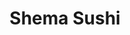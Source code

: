 ---
layout: place
title: "Shema Sushi"
permalink: /new-york/rochester/shema-sushi.html
stateAbbr: NY
stateName: New York
cityName: Rochester
seo:
  name: "Shema Sushi"
  type: Restaurant
  links: https://www.shema-sushi.com/
description: "Calm, urban nook since 2007 offering Japanese noodle dishes, along with beer & sake. Shema Sushi serves delicious sushi in Rochester, New York. Try fresh Japanese dishes for a great dining experience. Available for takeout, lunch, and dinner."
place_id: ChIJbfUNDALP1okRJ3K-FQQKEgE
photos:
  - name: >-
      places/ChIJbfUNDALP1okRJ3K-FQQKEgE/photos/AeeoHcKKaDSeb_AaFsjNzXDHi69OJ6J8KIELk2abKn6soaeMe8Wt833hb1HdRrtGp2owrCf2V_hDb0FnDmht49Vj-89f-bbDLqziURKrHoJIADoy6Y0amgemsfzkyaWRlZuaKI1-IRW5M9G5k4o6RPnTWxkfPcEG7sh6NLLvM2Sdi7XKTHuxJiYKRb7AEiXbXxMTdqhOD5PrpQgPuIWIQsPF41OSNxBlINZFqqmQfnQmXV74qUT2m4mJa7Awz5zkFLNsicejgAM1jWRt2Xi6VcqAzC5L2Ruv7BVYIG_xLJDXElIb8ldqPaEScNc1dCxAd6WNykOmEGFaPH3UF74RjUgqjuNSfl-tC2ylEaRjJ6hE88iCbQs2wF2K0igFF7lqKfELacJnPffgN5D265i2AQl0WjZrRkuUvFC7XP0bNpPFmk4PvcYL
    widthPx: 4000
    heightPx: 2252
    authorAttributions:
      - displayName: Van Harold
        uri: https://maps.google.com/maps/contrib/109056808507673653168
        photoUri: >-
          https://lh3.googleusercontent.com/a-/ALV-UjU5zPu_HyDqnUeTmW5T3qIoT4UXsVnbcIxPtfPGvducVbLkBZCa=s100-p-k-no-mo
    flagContentUri: >-
      https://www.google.com/local/imagery/report/?cb_client=maps_api_places.places_api&image_key=!1e10!2sCIHM0ogKEICAgIDeuLCMkwE&hl=en-US
    googleMapsUri: >-
      https://www.google.com/maps/place//data=!3m4!1e2!3m2!1sCIHM0ogKEICAgIDeuLCMkwE!2e10!4m2!3m1!1s0x89d6cf020c0df56d:0x1120a0415be7227
  - name: >-
      places/ChIJbfUNDALP1okRJ3K-FQQKEgE/photos/AeeoHcJQdUvAOMoNI_WL4mTg37jY71F14d4fNcl2NYabsSdAJL4faTLsqI5EeMFwM7t8NQRUEy5rOyYczPc7qem4GxK479JRC-AhaGyt2cRkF0ZnWFvOx958AwpyUcqSdih6xe6Lef_iI0Tn1FJWTgMfp_sSbmmBmv50_MfiurK5-XMSXSwYcHYXVL1Ku2SktmgsXvp_cedlw5FufXQ_icroHe0O6mUGH52ayXAY9CjxzFcbu4siHtJXn99Uv0cHGtaBC3d1yTgLIGK6eTqfSND2OhMJH6fquBRimY8Wt1eYdebjYA
    widthPx: 1440
    heightPx: 1612
    authorAttributions:
      - displayName: Shema Sushi
        uri: https://maps.google.com/maps/contrib/116791135640865801181
        photoUri: >-
          https://lh3.googleusercontent.com/a/ACg8ocLC7DmWl-bhXiQo-hco6fkoj4ViNgRRN1spjlR3HaDfDk6MIw=s100-p-k-no-mo
    flagContentUri: >-
      https://www.google.com/local/imagery/report/?cb_client=maps_api_places.places_api&image_key=!1e10!2sAF1QipPR6O-aEKJKINrGknaUlKA0VRAfsouXa8tvqBJm&hl=en-US
    googleMapsUri: >-
      https://www.google.com/maps/place//data=!3m4!1e2!3m2!1sAF1QipPR6O-aEKJKINrGknaUlKA0VRAfsouXa8tvqBJm!2e10!4m2!3m1!1s0x89d6cf020c0df56d:0x1120a0415be7227
  - name: >-
      places/ChIJbfUNDALP1okRJ3K-FQQKEgE/photos/AeeoHcJNMkT1oX7LxtUJYByhvU22fRDIYOA0kkbj3fQTWTdsWwcGKcPk-2VkfI3VvnY0AitOfx_-nblNUnZavFalHNxp_xNp01d6TAZXgck1hbJcR3mbYuigWphBmcGxTQ1fZsZoUfNFGDIfiUhUaxtiAZmKNZTiwzz8aZWoNFZRZDA_pK_ublXAF3oPSEbSE-tW1kW7agpl8Zxl192CvkBjfP8iKZ2OX9XUdUdoFglM_r0vYNvXhSmynIjv83PDz5jEZ0_aWv5jhXda2q6ILX1FUfrl97t0aOEmX2Rmnfq7fGYB0xBtAjOrtRXkGXbrrtpFTyo0JXPa6YNso2VEELzOkVRtG-656EZYMY96wV6KC0c7dUI9bWbAvpnL69FqYtYmI77QsMzg1f-8PpeqIVsuBsHCdo_rXw-Sk21DKk-wDjE
    widthPx: 2803
    heightPx: 3970
    authorAttributions:
      - displayName: Kevin Markman
        uri: https://maps.google.com/maps/contrib/114168600700996622195
        photoUri: >-
          https://lh3.googleusercontent.com/a-/ALV-UjV3OJQrypxYfE677bizTRAQ7VP_MKtPomZ8wMLM5Q-fgynOYVNqRw=s100-p-k-no-mo
    flagContentUri: >-
      https://www.google.com/local/imagery/report/?cb_client=maps_api_places.places_api&image_key=!1e10!2sCIHM0ogKEICAgICPq4i4Zw&hl=en-US
    googleMapsUri: >-
      https://www.google.com/maps/place//data=!3m4!1e2!3m2!1sCIHM0ogKEICAgICPq4i4Zw!2e10!4m2!3m1!1s0x89d6cf020c0df56d:0x1120a0415be7227
  - name: >-
      places/ChIJbfUNDALP1okRJ3K-FQQKEgE/photos/AeeoHcLBrjf7LPWe-wpI-Ge5F3yPDVM5W9YGmCLqGfQqTrOgk82Eua1-fcI3Ty_HBqJ_dHU2-rFM6P4aTofYtQgzzxzwpCC8o_OJRA18mlIJhiIBOWSOwek3PcX3Egf5FXZtTuTNwXG3cS8GCCF-u_6opKnhL6L_4LuW2QZ5kqVoNFOeDxO-J_c2BIsddyhqawxYPaezpwWDRabgyAiP_Vx7ZdWH8r6K3orqAV8NQhP1_ySuJrpbhUja8nKuKPtyYx1DzGRpzKMrcC558hs2BBWWp33XXDsrw5tc-UJjpFkJfVX1pCrVklcJMC9wxlnJlGFIAdAuCkvXYqp0hWw0-2_NlQWB_AVfqIv8u8Nr2lUMGgzjns3jwM_3wm5tXop0GORUtq-iEwnmx1bloULZdx_7rKVAPtwWhQUgeyybXLV-U5dpVY0
    widthPx: 4032
    heightPx: 3024
    authorAttributions:
      - displayName: Brandon Lee
        uri: https://maps.google.com/maps/contrib/116109485527752863313
        photoUri: >-
          https://lh3.googleusercontent.com/a-/ALV-UjV_3oJbxRYkqEPpNYVmy_VDoLua7dc3xJljcikstOB2hqzf2-zMGw=s100-p-k-no-mo
    flagContentUri: >-
      https://www.google.com/local/imagery/report/?cb_client=maps_api_places.places_api&image_key=!1e10!2sCIHM0ogKEICAgID4gt25ogE&hl=en-US
    googleMapsUri: >-
      https://www.google.com/maps/place//data=!3m4!1e2!3m2!1sCIHM0ogKEICAgID4gt25ogE!2e10!4m2!3m1!1s0x89d6cf020c0df56d:0x1120a0415be7227
  - name: >-
      places/ChIJbfUNDALP1okRJ3K-FQQKEgE/photos/AeeoHcLL5O2fi1RG22B7A1aDONFHNh0rM0FHK98ryU4LG15SvT6ngKxHCpBKCLcrKVfJ-Z56dUc1Y11daPeZ3jg5CPz-Dm-O1tEFhGSOOhLvB7gsmNudndgMYZLIf7S19tpNuRYdZGH6vhf87Pw6ybIBGfw1IjMjc-1K-F6hVaXvDwfq-bNKOfmDRx6mh2rwkUVUfU9j50RD0fp4AK_pmSZDMFhZ9DcuRZOyed82B-6Nnbi8D31gK3GVcO3l2kyAaOuf4x_IV1YHfgA59na0yXJrH-fa58ptBqfkkZFIVJoRDrgobP9B7Fl8zCfCAEgl7IE4claRKh60Hy7Tn-7S9-azFwhXzT_2Ms9qNn5wWm05RnC9FolxCJXh3QD0BHYPAiTQaRJCaHVzgwsnDLcY2XDUVaRJp1feIV6wqQt0BAPJD8Fj1fq1
    widthPx: 2268
    heightPx: 4032
    authorAttributions:
      - displayName: Kenna Marcelo
        uri: https://maps.google.com/maps/contrib/105679993548684364550
        photoUri: >-
          https://lh3.googleusercontent.com/a-/ALV-UjWgEnU4oKH9yhXmM7BXHwFxQqVvKtFLBJvRxdevehrJWalbZSaaYw=s100-p-k-no-mo
    flagContentUri: >-
      https://www.google.com/local/imagery/report/?cb_client=maps_api_places.places_api&image_key=!1e10!2sCIHM0ogKEICAgICLwabF5QE&hl=en-US
    googleMapsUri: >-
      https://www.google.com/maps/place//data=!3m4!1e2!3m2!1sCIHM0ogKEICAgICLwabF5QE!2e10!4m2!3m1!1s0x89d6cf020c0df56d:0x1120a0415be7227
  - name: >-
      places/ChIJbfUNDALP1okRJ3K-FQQKEgE/photos/AeeoHcKWav7G5PlupcTXSkSBTNNnSOewzsBPTB6t36bIG2mZ_BZY6XV5JeXxkl95xphMRGu7QVKlIxDHCNhrt4mwtVT-SCBkSYiQRtiwPpAhAkNuL70ZGhOi7lIrY96AYXrOxYvXw__odg3vk8NOb_2_50OMvN9lO7zoBgfNwN7QLT98gEZsG0UDtY9Lel6m0TIfT_9Mr0nQVXnh8by018PUGhbNzeDJTx-Rqw3zqxtOw2HGIBGVnqeQy-_iIobcokYRromqyfkDDE8wygApMe32ow7gZnw-CO-Xgd6wsApuIN7PpTNuRMlOJ3VLInxRkLhvEfXss03K227Etz9GdzF4mhg9Ou9tNPQYxX9TIz4Z-x3y82jF56ARCQYBDutqEi14zD25p6BDAuKxf3QaEoQE0kYJUHIztgo6qGoSTe6g-mGkkA
    widthPx: 3024
    heightPx: 4032
    authorAttributions:
      - displayName: MD062010
        uri: https://maps.google.com/maps/contrib/114763104703079520226
        photoUri: >-
          https://lh3.googleusercontent.com/a/ACg8ocJtcIP9SLbj2SNf_J4-cRWG2NOl-KIX2MUgXQGZt6n_H-L0JA=s100-p-k-no-mo
    flagContentUri: >-
      https://www.google.com/local/imagery/report/?cb_client=maps_api_places.places_api&image_key=!1e10!2sCIHM0ogKEICAgIDOp4H9Qw&hl=en-US
    googleMapsUri: >-
      https://www.google.com/maps/place//data=!3m4!1e2!3m2!1sCIHM0ogKEICAgIDOp4H9Qw!2e10!4m2!3m1!1s0x89d6cf020c0df56d:0x1120a0415be7227
  - name: >-
      places/ChIJbfUNDALP1okRJ3K-FQQKEgE/photos/AeeoHcIeq_ri3msToXEQodoo-miBGqEXcDOs4gLO1QI1xMeiLLDct9WGl7aA0Ai8ZHFGp6rf1cFA08MYjaz96TVydhjuyNA4GWubpkbeXMowtuiXhFTJ9loxDu3AniF-fl7SW47Ach_tXvOQXxdVmfJXQc_jPWpP97OMXBR0BL6jv9XLgQkE4zynG-Azj7mKwRdiL3p3Al-HrykGtfTaDkyoyy15ZfjE7f3PGypfFllMBVKORnBQG9qLb1IjWDD_HTVal6c9aKhUkIcj5nm432MuWJVqSL6fdUfZlndh5WreUmiFa1_v-BCWfdvSJIE5o7GK_J8WpC8QlviLelV3Hk2Xvtnytc4DG2gKVRBMos2Z63H9DEt3HliSgz58bIgnXfkFBDSyTpiY0awNXeqjhWEFYzX8dMzZm3fAUhCrrqbYNJE
    widthPx: 3024
    heightPx: 4032
    authorAttributions:
      - displayName: MD062010
        uri: https://maps.google.com/maps/contrib/114763104703079520226
        photoUri: >-
          https://lh3.googleusercontent.com/a/ACg8ocJtcIP9SLbj2SNf_J4-cRWG2NOl-KIX2MUgXQGZt6n_H-L0JA=s100-p-k-no-mo
    flagContentUri: >-
      https://www.google.com/local/imagery/report/?cb_client=maps_api_places.places_api&image_key=!1e10!2sCIHM0ogKEICAgIDWgdv5fw&hl=en-US
    googleMapsUri: >-
      https://www.google.com/maps/place//data=!3m4!1e2!3m2!1sCIHM0ogKEICAgIDWgdv5fw!2e10!4m2!3m1!1s0x89d6cf020c0df56d:0x1120a0415be7227
  - name: >-
      places/ChIJbfUNDALP1okRJ3K-FQQKEgE/photos/AeeoHcL0kQjRrvtP6Kp0johCjc3-3yHpcnRT17L8pMUz4FABvvvij3Y7BP2OpI5gMieiXUuf4bE31yKkX3idxdnNDpN94eHe3uSBzy1FYTMZ308v6hGjFVO1K3sNkZ-ouDvxfT6ewnzHbhwbbZmbJzbsn0hjjSkj2_JVsHYhbpApSmK0yY6PT7m3tkx8BSsUaCK-SZiZMCzFEFiFADHixbPVSkLh_FjKvGXERuHjhTnFIBxBd_7lumVHfxlPv9zqI7Ifjk5rJ_5Obxf4fqp9ka-KhyfrUYNZfIN7gKcVygCXvBabENEqs0yGUPitgzliMJEc91xPn01GqsOTXQKDlp9UI2J6JOvciYiWbvdsUwzNh4KpyULRo_ewpXD7HU_fB5A9trJZ5IewzmSOyx5meXGX7N026TCY4cYHXmVsjeq7UY-Srw
    widthPx: 3264
    heightPx: 2448
    authorAttributions:
      - displayName: Zirong Liu
        uri: https://maps.google.com/maps/contrib/108803242980544209262
        photoUri: >-
          https://lh3.googleusercontent.com/a-/ALV-UjXTnz4li7xCSC6sgSAfE64iqJu5Ns8fZFd02k8Ek1r2FeKE5iaK=s100-p-k-no-mo
    flagContentUri: >-
      https://www.google.com/local/imagery/report/?cb_client=maps_api_places.places_api&image_key=!1e10!2sCIHM0ogKEICAgID4yICvSg&hl=en-US
    googleMapsUri: >-
      https://www.google.com/maps/place//data=!3m4!1e2!3m2!1sCIHM0ogKEICAgID4yICvSg!2e10!4m2!3m1!1s0x89d6cf020c0df56d:0x1120a0415be7227
  - name: >-
      places/ChIJbfUNDALP1okRJ3K-FQQKEgE/photos/AeeoHcIrFGnZgVrReC7S656sqCXv_JiixCG0WwPXz6AH4iD4HlUasY-cNqi8wvPLWcszGGXDUzBDsfqCGB9k44PIaf4F3aAKinXV6-d0EzQU9EEIEJuzveHJIfHScATu7wvB_wq0QH-z0iPuNeXkD0-vQNO7jwQYW5oomPhSjn91Z4nR-fNnbeBDFoptoM3r2rg7ftrasW0JE_b4zIpfu3ebQkL3XosL1gj73-2Bl04QSJhSZJXxw-1IZsPJEre8CIAqREq2rI1kXc_WGO_ucVyAwitT3jml-a_UMwlF4iKbeQeXaLS8hDwx6GWcIBQap-eWl_r0VRtYwQBPC8JLr3RfPv_0RygYP0-Wg8q3e1Q1DOors6-_e_wawuj0SFpsdvEnKUhRjDR3J0mk467raWE-qihUe8XdAqOWckdCNO2sR8EFp6Y
    widthPx: 4032
    heightPx: 1960
    authorAttributions:
      - displayName: Diane Phommaxaysy
        uri: https://maps.google.com/maps/contrib/117764324423195122709
        photoUri: >-
          https://lh3.googleusercontent.com/a/ACg8ocKjzh-vVV8j85T11VT-VdZ7DqI8Q418DZLaZAw7PYoduCsWW_0=s100-p-k-no-mo
    flagContentUri: >-
      https://www.google.com/local/imagery/report/?cb_client=maps_api_places.places_api&image_key=!1e10!2sCIHM0ogKEICAgICku5zupwE&hl=en-US
    googleMapsUri: >-
      https://www.google.com/maps/place//data=!3m4!1e2!3m2!1sCIHM0ogKEICAgICku5zupwE!2e10!4m2!3m1!1s0x89d6cf020c0df56d:0x1120a0415be7227
  - name: >-
      places/ChIJbfUNDALP1okRJ3K-FQQKEgE/photos/AeeoHcL4q9LyPYcIHvSxLF5zp1pGiJULRsU8Syex6pxAFeKjKA_tO0uqup2bI_VGw1oN6a3wkcKORADJrqVvZpIl1AamF7BGP5aZ723fk9tuBJPzk5jrjm8IFCNxXQWQmFkSFtmKuRz4gHyMj2pJhq6jxtD00Xlb74ggEPSF8N0b2K9CgYgHVdseWtFMiio60tBa0QOmQ5oKIWx231HKJnIWuYXrSOhDboXFov2j0KhESDrzSmM0ADtR9FpWpE72zWN9gG9C5oUlsk8k6pFgBmFAiPXYbmfjFw6AeEN-4MkTO1PkEOUSZa0mqyg71L6-Yppq8Ou4ayKUwoaBAIqoFx8yP3cI5vhh5Cb3FoDXmDCtITf3NUdbf-Zd1lx1unkiDVYlrqnSvFGFZp3apYah6d6d-HQR-VS8aIHuoInKj0j8cnk_Sf8H
    widthPx: 3024
    heightPx: 4032
    authorAttributions:
      - displayName: Sandy Zheng
        uri: https://maps.google.com/maps/contrib/118415235577254816070
        photoUri: >-
          https://lh3.googleusercontent.com/a/ACg8ocIXZoAORJFCZEOZZmOmWs6aGZ3APqoRYXaOIEonf_yT5HhEwg=s100-p-k-no-mo
    flagContentUri: >-
      https://www.google.com/local/imagery/report/?cb_client=maps_api_places.places_api&image_key=!1e10!2sCIHM0ogKEICAgIDpqpvX9gE&hl=en-US
    googleMapsUri: >-
      https://www.google.com/maps/place//data=!3m4!1e2!3m2!1sCIHM0ogKEICAgIDpqpvX9gE!2e10!4m2!3m1!1s0x89d6cf020c0df56d:0x1120a0415be7227
address: '277 Alexander St #102, Rochester, NY 14607, USA'
street: '277 Alexander St #102'
city: Rochester
state: NY
zip: '14607'
country: USA
neighborhood: East Avenue
latitude: '43.153429'
longitude: '-77.595398'
accessibility_options:
  wheelchairAccessibleParking: true
  wheelchairAccessibleEntrance: true
  wheelchairAccessibleSeating: true
business_status: OPERATIONAL
name: Shema Sushi
google_maps_links:
  directionsUri: >-
    https://www.google.com/maps/dir//''/data=!4m7!4m6!1m1!4e2!1m2!1m1!1s0x89d6cf020c0df56d:0x1120a0415be7227!3e0
  placeUri: https://maps.google.com/?cid=77135156279669287
  writeAReviewUri: >-
    https://www.google.com/maps/place//data=!4m3!3m2!1s0x89d6cf020c0df56d:0x1120a0415be7227!12e1
  reviewsUri: >-
    https://www.google.com/maps/place//data=!4m4!3m3!1s0x89d6cf020c0df56d:0x1120a0415be7227!9m1!1b1
  photosUri: >-
    https://www.google.com/maps/place//data=!4m3!3m2!1s0x89d6cf020c0df56d:0x1120a0415be7227!10e5
primary_type: Sushi Restaurant
opening_hours:
  regular: null
  current: null
secondary_opening_hours:
  regular:
    weekdayDescriptions: null
    type: null
  current:
    weekdayDescriptions: null
    type: null
phone: (585) 325-6555
price_level: PRICE_LEVEL_MODERATE
price_range: $20 &ndash; $30
rating: '4.6'
rating_count: 475
website: https://www.shema-sushi.com/
reviews:
  - name: >-
      places/ChIJbfUNDALP1okRJ3K-FQQKEgE/reviews/ChdDSUhNMG9nS0VJQ0FnSUNQcTRpNHh3RRAB
    relativePublishTimeDescription: 4 months ago
    rating: 4
    text:
      text: >-
        Small place with good sushi. Service was attentive but scattered. Good
        location.
      languageCode: en
    originalText:
      text: >-
        Small place with good sushi. Service was attentive but scattered. Good
        location.
      languageCode: en
    authorAttribution:
      displayName: Kevin Markman
      uri: https://www.google.com/maps/contrib/114168600700996622195/reviews
      photoUri: >-
        https://lh3.googleusercontent.com/a-/ALV-UjV3OJQrypxYfE677bizTRAQ7VP_MKtPomZ8wMLM5Q-fgynOYVNqRw=s128-c0x00000000-cc-rp-mo-ba8
    publishTime: '2024-11-28T03:11:58.706872Z'
    flagContentUri: >-
      https://www.google.com/local/review/rap/report?postId=ChdDSUhNMG9nS0VJQ0FnSUNQcTRpNHh3RRAB&d=17924085&t=1
    googleMapsUri: >-
      https://www.google.com/maps/reviews/data=!4m6!14m5!1m4!2m3!1sChdDSUhNMG9nS0VJQ0FnSUNQcTRpNHh3RRAB!2m1!1s0x89d6cf020c0df56d:0x1120a0415be7227
  - name: >-
      places/ChIJbfUNDALP1okRJ3K-FQQKEgE/reviews/ChZDSUhNMG9nS0VJQ0FnSURXZ2R2NVh3EAE
    relativePublishTimeDescription: 2 years ago
    rating: 5
    text:
      text: >-
        Wow- a legitimate sushi place.  If you’re looking for a good sushi place
        in Rochester, you don’t have many options— however, Shema Sushi, is one
        of the few exceptions.


        The fish was exceptionally fresh- the rolls were delicious and
        generously proportioned.  The tempura was some of the best I have had-
        you could appreciate the flavor of the vegyet the crust was perfectly
        fried and crisp without being overly oily . The takoyaki is the best
        I’ve had in Rochester, thus far and a must try!


        The service was great and the atmosphere is low key and relaxed. 
        Looking forward to going back soon!


        Update: have now been here multiple times-  service is always excellent,
        food is always incredible! Their ramen was awesome- absolutely the best
        in Rochester!
      languageCode: en
    originalText:
      text: >-
        Wow- a legitimate sushi place.  If you’re looking for a good sushi place
        in Rochester, you don’t have many options— however, Shema Sushi, is one
        of the few exceptions.


        The fish was exceptionally fresh- the rolls were delicious and
        generously proportioned.  The tempura was some of the best I have had-
        you could appreciate the flavor of the vegyet the crust was perfectly
        fried and crisp without being overly oily . The takoyaki is the best
        I’ve had in Rochester, thus far and a must try!


        The service was great and the atmosphere is low key and relaxed. 
        Looking forward to going back soon!


        Update: have now been here multiple times-  service is always excellent,
        food is always incredible! Their ramen was awesome- absolutely the best
        in Rochester!
      languageCode: en
    authorAttribution:
      displayName: MD062010
      uri: https://www.google.com/maps/contrib/114763104703079520226/reviews
      photoUri: >-
        https://lh3.googleusercontent.com/a/ACg8ocJtcIP9SLbj2SNf_J4-cRWG2NOl-KIX2MUgXQGZt6n_H-L0JA=s128-c0x00000000-cc-rp-mo-ba5
    publishTime: '2022-07-15T21:29:14.778466Z'
    flagContentUri: >-
      https://www.google.com/local/review/rap/report?postId=ChZDSUhNMG9nS0VJQ0FnSURXZ2R2NVh3EAE&d=17924085&t=1
    googleMapsUri: >-
      https://www.google.com/maps/reviews/data=!4m6!14m5!1m4!2m3!1sChZDSUhNMG9nS0VJQ0FnSURXZ2R2NVh3EAE!2m1!1s0x89d6cf020c0df56d:0x1120a0415be7227
  - name: >-
      places/ChIJbfUNDALP1okRJ3K-FQQKEgE/reviews/ChZDSUhNMG9nS0VJQ0FnSUQtNUpfV0VREAE
    relativePublishTimeDescription: 2 years ago
    rating: 5
    text:
      text: >-
        This is one of the best sushi I've ever eaten! The quality of the fish
        and rice was far beyond extraordinary. All of my friends were amazed by
        the quality of the fish and the fact that they had been properly
        seasoned. The spicy tuna roll was my ultimate favorite, it reminded me
        of the ones I had when I was a child that I still remember vividly. The
        staff members were so friendly and made us immediately feel as if we
        were a part of their family.
      languageCode: en
    originalText:
      text: >-
        This is one of the best sushi I've ever eaten! The quality of the fish
        and rice was far beyond extraordinary. All of my friends were amazed by
        the quality of the fish and the fact that they had been properly
        seasoned. The spicy tuna roll was my ultimate favorite, it reminded me
        of the ones I had when I was a child that I still remember vividly. The
        staff members were so friendly and made us immediately feel as if we
        were a part of their family.
      languageCode: en
    authorAttribution:
      displayName: Gyoungmin Ahn
      uri: https://www.google.com/maps/contrib/105248118438445213442/reviews
      photoUri: >-
        https://lh3.googleusercontent.com/a-/ALV-UjVJzSq4ErfZz8KY7EMmvvJ-_ITYgl1DHj80eHho3al-dGFtki4=s128-c0x00000000-cc-rp-mo
    publishTime: '2022-11-22T02:04:37.098629Z'
    flagContentUri: >-
      https://www.google.com/local/review/rap/report?postId=ChZDSUhNMG9nS0VJQ0FnSUQtNUpfV0VREAE&d=17924085&t=1
    googleMapsUri: >-
      https://www.google.com/maps/reviews/data=!4m6!14m5!1m4!2m3!1sChZDSUhNMG9nS0VJQ0FnSUQtNUpfV0VREAE!2m1!1s0x89d6cf020c0df56d:0x1120a0415be7227
  - name: >-
      places/ChIJbfUNDALP1okRJ3K-FQQKEgE/reviews/ChZDSUhNMG9nS0VJQ0FnSURxc3JhOVhnEAE
    relativePublishTimeDescription: 3 years ago
    rating: 5
    text:
      text: >-
        First time visit, and wow wow wow. I had a great quick chat the night
        before via Facebook messenger to verify they were open tonight for
        dinner. They were quick to respond and gave great information as to when
        the best time to arrive would be. We showed up and our server was
        friendly and very helpful when we had questions about menu items. The
        sake she helped us land on was the best I’ve ever had and was so good
        with our meal. The sushi boat was a huge value for everything you got,
        side note those pickles on there are AMAZING and should be a side dish
        of their own! The rolls are high quality ingredients and flavorful. The
        dishes arrived to our table so quickly, it was incredible. Everything
        looked beautiful and tasted even better. Again, our server was a delight
        and attentive to us, we have many other items we want to try, having the
        menu to review on your phone before ordering is helpful and well labeled
        to help deciding easier. I’m already wanting more sushi! Thank you for
        such a great experience, and will be back again soon. Highly recommend
        anyone to give this restaurant a try.
      languageCode: en
    originalText:
      text: >-
        First time visit, and wow wow wow. I had a great quick chat the night
        before via Facebook messenger to verify they were open tonight for
        dinner. They were quick to respond and gave great information as to when
        the best time to arrive would be. We showed up and our server was
        friendly and very helpful when we had questions about menu items. The
        sake she helped us land on was the best I’ve ever had and was so good
        with our meal. The sushi boat was a huge value for everything you got,
        side note those pickles on there are AMAZING and should be a side dish
        of their own! The rolls are high quality ingredients and flavorful. The
        dishes arrived to our table so quickly, it was incredible. Everything
        looked beautiful and tasted even better. Again, our server was a delight
        and attentive to us, we have many other items we want to try, having the
        menu to review on your phone before ordering is helpful and well labeled
        to help deciding easier. I’m already wanting more sushi! Thank you for
        such a great experience, and will be back again soon. Highly recommend
        anyone to give this restaurant a try.
      languageCode: en
    authorAttribution:
      displayName: Sheena W
      uri: https://www.google.com/maps/contrib/110525330333329583210/reviews
      photoUri: >-
        https://lh3.googleusercontent.com/a-/ALV-UjX71DSWsaP0LCyaMI8TQV_448NfGRu72Nv4qOV0aZZczWMv7bIDIg=s128-c0x00000000-cc-rp-mo-ba5
    publishTime: '2021-07-04T03:21:46.372395Z'
    flagContentUri: >-
      https://www.google.com/local/review/rap/report?postId=ChZDSUhNMG9nS0VJQ0FnSURxc3JhOVhnEAE&d=17924085&t=1
    googleMapsUri: >-
      https://www.google.com/maps/reviews/data=!4m6!14m5!1m4!2m3!1sChZDSUhNMG9nS0VJQ0FnSURxc3JhOVhnEAE!2m1!1s0x89d6cf020c0df56d:0x1120a0415be7227
  - name: >-
      places/ChIJbfUNDALP1okRJ3K-FQQKEgE/reviews/ChZDSUhNMG9nS0VJQ0FnSUNxM1pMLWRREAE
    relativePublishTimeDescription: 3 years ago
    rating: 5
    text:
      text: >-
        Beautiful presentation and very fresh fish! Unique rolls, rare fish,
        very high quality flavors. I've eaten sushi in many places... Shema
        rates high. Unassuming location and cool decor combined with
        authentically friendly service. Everything from the Kani salad to the
        Toro was excellent and super fresh. We found this place by googling
        'Best Sushi in Rochester." Shema didn't disappoint.
      languageCode: en
    originalText:
      text: >-
        Beautiful presentation and very fresh fish! Unique rolls, rare fish,
        very high quality flavors. I've eaten sushi in many places... Shema
        rates high. Unassuming location and cool decor combined with
        authentically friendly service. Everything from the Kani salad to the
        Toro was excellent and super fresh. We found this place by googling
        'Best Sushi in Rochester." Shema didn't disappoint.
      languageCode: en
    authorAttribution:
      displayName: Bobby D
      uri: https://www.google.com/maps/contrib/115007535362162806607/reviews
      photoUri: >-
        https://lh3.googleusercontent.com/a/ACg8ocLMQPD5sLLmgvdjtl42o1_6ql9ngdjaoPrChncxml6RP_MRJg=s128-c0x00000000-cc-rp-mo-ba4
    publishTime: '2021-07-01T01:33:08.685121Z'
    flagContentUri: >-
      https://www.google.com/local/review/rap/report?postId=ChZDSUhNMG9nS0VJQ0FnSUNxM1pMLWRREAE&d=17924085&t=1
    googleMapsUri: >-
      https://www.google.com/maps/reviews/data=!4m6!14m5!1m4!2m3!1sChZDSUhNMG9nS0VJQ0FnSUNxM1pMLWRREAE!2m1!1s0x89d6cf020c0df56d:0x1120a0415be7227
parking_options:
  freeParkingLot: true
  freeStreetParking: true
  valetParking: false
payment_options:
  acceptsCreditCards: true
  acceptsDebitCards: true
  acceptsCashOnly: false
  acceptsNfc: true
allow_dogs: null
curbside_pickup: false
delivery: false
dine_in: true
good_for_children: null
good_for_groups: true
good_for_sports: false
live_music: false
menu_for_children: false
outdoor_seating: false
reservable: true
restroom: true
serves_beer: true
serves_breakfast: false
serves_brunch: false
serves_cocktails: null
serves_coffee: false
serves_dinner: true
serves_dessert: true
serves_lunch: true
serves_vegetarian_food: true
serves_wine: true
takeout: true
summary: >-
  Calm, urban nook since 2007 offering Japanese noodle dishes, along with beer &
  sake.

---